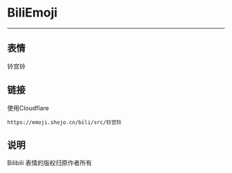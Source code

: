 # BiliEmoji
---
## 表情
铃宫铃
## 链接
使用Cloudflare
```
https://emoji.shojo.cn/bili/src/铃宫铃
```
## 说明
Bilibili 表情的版权归原作者所有
